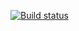 [![Build status](https://ci.appveyor.com/api/projects/status/sqok320yfr985hrd?svg=true)](https://ci.appveyor.com/project/malrjane/tests)